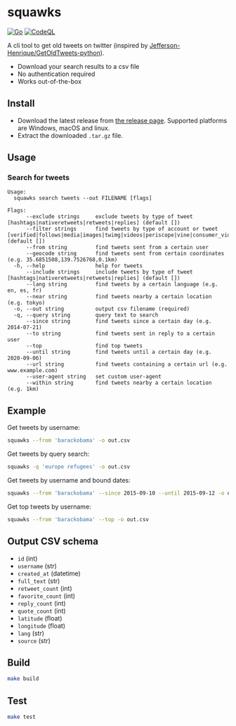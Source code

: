 squawks
==============

[![Go](https://github.com/akiomik/squawks/actions/workflows/go.yml/badge.svg)](https://github.com/akiomik/squawks/actions/workflows/go.yml)
[![CodeQL](https://github.com/akiomik/squawks/actions/workflows/codeql.yml/badge.svg)](https://github.com/akiomik/squawks/actions/workflows/codeql.yml)

A cli tool to get old tweets on twitter (inspired by [Jefferson-Henrique/GetOldTweets-python](https://github.com/Jefferson-Henrique/GetOldTweets-python)).

- Download your search results to a csv file
- No authentication required
- Works out-of-the-box

## Install

- Download the latest release from [the release page](https://github.com/akiomik/squawks/releases/latest). Supported platforms are Windows, macOS and linux.
- Extract the downloaded `.tar.gz` file.

## Usage

### Search for tweets

```
Usage:
  squawks search tweets --out FILENAME [flags]

Flags:
      --exclude strings     exclude tweets by type of tweet [hashtags|nativeretweets|retweets|replies] (default [])
      --filter strings      find tweets by type of account or tweet [verified|follows|media|images|twimg|videos|periscope|vine|consumer_video|pro_video|native_video|links|hashtags|nativeretweets|retweets|replies|safe|news] (default [])
      --from string         find tweets sent from a certain user
      --geocode string      find tweets sent from certain coordinates (e.g. 35.6851508,139.7526768,0.1km)
  -h, --help                help for tweets
      --include strings     include tweets by type of tweet [hashtags|nativeretweets|retweets|replies] (default [])
      --lang string         find tweets by a certain language (e.g. en, es, fr)
      --near string         find tweets nearby a certain location (e.g. tokyo)
  -o, --out string          output csv filename (required)
  -q, --query string        query text to search
      --since string        find tweets since a certain day (e.g. 2014-07-21)
      --to string           find tweets sent in reply to a certain user
      --top                 find top tweets
      --until string        find tweets until a certain day (e.g. 2020-09-06)
      --url string          find tweets containing a certain url (e.g. www.example.com)
      --user-agent string   set custom user-agent
      --within string       find tweets nearby a certain location (e.g. 1km)
```

## Example

Get tweets by username:

```sh
squawks --from 'barackobama' -o out.csv
```

Get tweets by query search:

```sh
squawks -q 'europe refugees' -o out.csv
```

Get tweets by username and bound dates:

```sh
squawks --from 'barackobama' --since 2015-09-10 --until 2015-09-12 -o out.csv
```

Get top tweets by username:

```sh
squawks --from 'barackobama' --top -o out.csv
```

## Output CSV schema

- `id` (int)
- `username` (str)
- `created_at` (datetime)
- `full_text` (str)
- `retweet_count` (int)
- `favorite_count` (int)
- `reply_count` (int)
- `quote_count` (int)
- `latitude` (float)
- `longitude` (float)
- `lang` (str)
- `source` (str)

## Build

```sh
make build
```

## Test

```sh
make test
```
